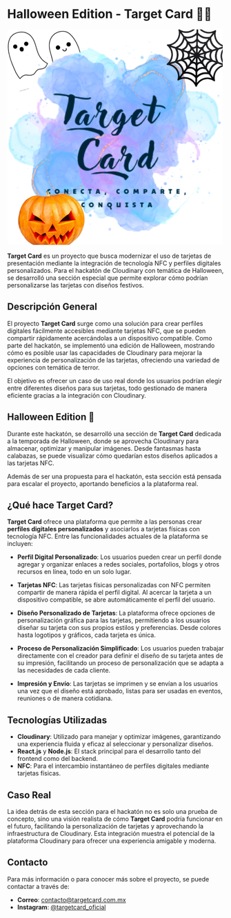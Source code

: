 # Halloween Edition - Target Card 🎃👻

![Halloween Target Card](./public/favicon.png)

**Target Card** es un proyecto que busca modernizar el uso de tarjetas de presentación mediante la integración de tecnología NFC y perfiles digitales personalizados. Para el hackatón de Cloudinary con temática de Halloween, se desarrolló una sección especial que permite explorar cómo podrían personalizarse las tarjetas con diseños festivos.

## Descripción General

El proyecto **Target Card** surge como una solución para crear perfiles digitales fácilmente accesibles mediante tarjetas NFC, que se pueden compartir rápidamente acercándolas a un dispositivo compatible. Como parte del hackatón, se implementó una edición de Halloween, mostrando cómo es posible usar las capacidades de Cloudinary para mejorar la experiencia de personalización de las tarjetas, ofreciendo una variedad de opciones con temática de terror.

El objetivo es ofrecer un caso de uso real donde los usuarios podrían elegir entre diferentes diseños para sus tarjetas, todo gestionado de manera eficiente gracias a la integración con Cloudinary.

## Halloween Edition 🎃

Durante este hackatón, se desarrolló una sección de **Target Card** dedicada a la temporada de Halloween, donde se aprovecha Cloudinary para almacenar, optimizar y manipular imágenes. Desde fantasmas hasta calabazas, se puede visualizar cómo quedarían estos diseños aplicados a las tarjetas NFC.

Además de ser una propuesta para el hackatón, esta sección está pensada para escalar el proyecto, aportando beneficios a la plataforma real.

## ¿Qué hace Target Card?

**Target Card** ofrece una plataforma que permite a las personas crear **perfiles digitales personalizados** y asociarlos a tarjetas físicas con tecnología NFC. Entre las funcionalidades actuales de la plataforma se incluyen:

- **Perfil Digital Personalizado**: Los usuarios pueden crear un perfil donde agregar y organizar enlaces a redes sociales, portafolios, blogs y otros recursos en línea, todo en un solo lugar.

- **Tarjetas NFC**: Las tarjetas físicas personalizadas con NFC permiten compartir de manera rápida el perfil digital. Al acercar la tarjeta a un dispositivo compatible, se abre automáticamente el perfil del usuario.

- **Diseño Personalizado de Tarjetas**: La plataforma ofrece opciones de personalización gráfica para las tarjetas, permitiendo a los usuarios diseñar su tarjeta con sus propios estilos y preferencias. Desde colores hasta logotipos y gráficos, cada tarjeta es única.

- **Proceso de Personalización Simplificado**: Los usuarios pueden trabajar directamente con el creador para definir el diseño de su tarjeta antes de su impresión, facilitando un proceso de personalización que se adapta a las necesidades de cada cliente.

- **Impresión y Envío**: Las tarjetas se imprimen y se envían a los usuarios una vez que el diseño está aprobado, listas para ser usadas en eventos, reuniones o de manera cotidiana.

## Tecnologías Utilizadas

- **Cloudinary**: Utilizado para manejar y optimizar imágenes, garantizando una experiencia fluida y eficaz al seleccionar y personalizar diseños.
- **React.js** y **Node.js**: El stack principal para el desarrollo tanto del frontend como del backend.
- **NFC**: Para el intercambio instantáneo de perfiles digitales mediante tarjetas físicas.

## Caso Real

La idea detrás de esta sección para el hackatón no es solo una prueba de concepto, sino una visión realista de cómo **Target Card** podría funcionar en el futuro, facilitando la personalización de tarjetas y aprovechando la infraestructura de Cloudinary. Esta integración muestra el potencial de la plataforma Cloudinary para ofrecer una experiencia amigable y moderna.

## Contacto

Para más información o para conocer más sobre el proyecto, se puede contactar a través de:

- **Correo**: [contacto@targetcard.com.mx](mailto:contacto@targetcard.com.mx)
- **Instagram**: [@targetcard_oficial](https://instagram.com/targetcard_oficial)
